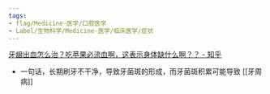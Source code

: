 ```yaml
---
tags:
- flag/Medicine-医学/口腔医学
- Label/生物科学/Medicine-医学/临床医学/症状
---
```


[牙龈出血怎么治？吃苹果必流血啊，这表示身体缺什么啊？？ - 知乎](https://www.zhihu.com/question/26886107/answer/529875409)

- 一句话，长期刷牙不干净，导致牙菌斑的形成，而牙菌斑积累可能导致 [[牙周病]]
